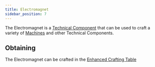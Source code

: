 ```yaml
---
title: Electromagnet
sidebar_position: 7
---
```


The Electromagnet is a [Technical Component](Technical-Components) that can be used to craft a variety of [Machines](Electric-Machines) and other Technical Components.

## Obtaining

The Electromagnet can be crafted in the [Enhanced Crafting Table](Enhanced-Crafting-Table)
